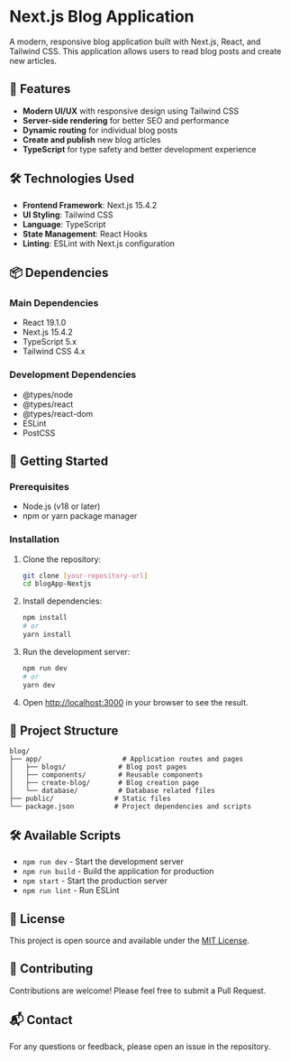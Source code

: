 # Next.js Blog Application

A modern, responsive blog application built with Next.js, React, and Tailwind CSS. This application allows users to read blog posts and create new articles.

## 🚀 Features

- **Modern UI/UX** with responsive design using Tailwind CSS
- **Server-side rendering** for better SEO and performance
- **Dynamic routing** for individual blog posts
- **Create and publish** new blog articles
- **TypeScript** for type safety and better development experience

## 🛠️ Technologies Used

- **Frontend Framework**: Next.js 15.4.2
- **UI Styling**: Tailwind CSS
- **Language**: TypeScript
- **State Management**: React Hooks
- **Linting**: ESLint with Next.js configuration

## 📦 Dependencies

### Main Dependencies
- React 19.1.0
- Next.js 15.4.2
- TypeScript 5.x
- Tailwind CSS 4.x

### Development Dependencies
- @types/node
- @types/react
- @types/react-dom
- ESLint
- PostCSS

## 🚀 Getting Started

### Prerequisites
- Node.js (v18 or later)
- npm or yarn package manager

### Installation

1. Clone the repository:
   ```bash
   git clone [your-repository-url]
   cd blogApp-Nextjs
   ```

2. Install dependencies:
   ```bash
   npm install
   # or
   yarn install
   ```

3. Run the development server:
   ```bash
   npm run dev
   # or
   yarn dev
   ```

4. Open [http://localhost:3000](http://localhost:3000) in your browser to see the result.

## 📂 Project Structure

```
blog/
├── app/                    # Application routes and pages
│   ├── blogs/             # Blog post pages
│   ├── components/        # Reusable components
│   ├── create-blog/       # Blog creation page
│   └── database/          # Database related files
├── public/               # Static files
└── package.json          # Project dependencies and scripts
```

## 🛠 Available Scripts

- `npm run dev` - Start the development server
- `npm run build` - Build the application for production
- `npm start` - Start the production server
- `npm run lint` - Run ESLint

## 📝 License

This project is open source and available under the [MIT License](LICENSE).

## 🤝 Contributing

Contributions are welcome! Please feel free to submit a Pull Request.

## 📬 Contact

For any questions or feedback, please open an issue in the repository.
